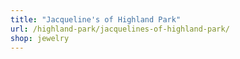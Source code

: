 ```yaml
---
title: "Jacqueline's of Highland Park"
url: /highland-park/jacquelines-of-highland-park/
shop: jewelry
---
```

